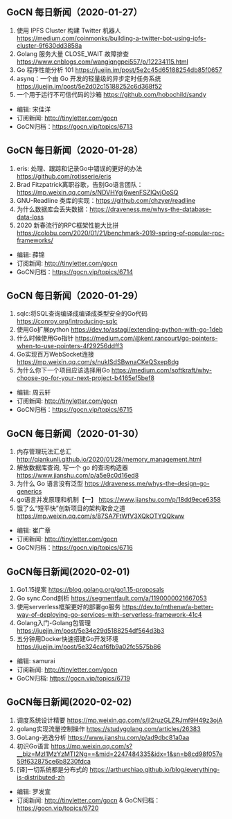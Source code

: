 ## GoCN 每日新闻（2020-01-27）

1. 使用 IPFS Cluster 构建 Twitter 机器人 https://medium.com/coinmonks/building-a-twitter-bot-using-ipfs-cluster-9f630dd3858a
2. Golang 服务大量 CLOSE_WAIT 故障排查 https://www.cnblogs.com/wangiqngpei557/p/12234115.html
3. Go 程序性能分析 101 https://juejin.im/post/5e2c45d65188254db85f0657
4. asynq：一个由 Go 开发的轻量级的异步定时任务系统 https://juejin.im/post/5e2d02c15188252c6d368f52
5. 一个用于运行不可信代码的沙箱 https://github.com/hobochild/sandy


* 编辑: 宋佳洋
* 订阅新闻: http://tinyletter.com/gocn
* GoCN归档：https://gocn.vip/topics/6713

## GoCN 每日新闻（2020-01-28）

1. eris: 处理、跟踪和记录Go中错误的更好的办法 https://github.com/rotisserie/eris
2. Brad Fitzpatrick离职谷歌，告别Go语言团队： https://mp.weixin.qq.com/s/NDVHYgj6wenFSZlQvjOoSQ
3. GNU-Readline 类库的实现：https://github.com/chzyer/readline
4. 为什么数据库会丢失数据：https://draveness.me/whys-the-database-data-loss
5. 2020 新春流行的RPC框架性能大比拼 https://colobu.com/2020/01/21/benchmark-2019-spring-of-popular-rpc-frameworks/

* 编辑: 薛锦
* 订阅新闻: http://tinyletter.com/gocn
* GoCN归档：https://gocn.vip/topics/6714

## GoCN 每日新闻（2020-01-29）

1. sqlc:将SQL查询编译成编译成类型安全的Go代码 https://conroy.org/introducing-sqlc
2. 使用Go扩展python https://dev.to/astagi/extending-python-with-go-1deb
3. 什么时候使用Go指针 https://medium.com/@kent.rancourt/go-pointers-when-to-use-pointers-4f29256ddff3
4. Go实现百万WebSocket连接 https://mp.weixin.qq.com/s/nukISdSBwnaCKeQSxep8dg
5. 为什么你下一个项目应该选择用Go https://medium.com/softkraft/why-choose-go-for-your-next-project-b4165ef5bef8

* 编辑: 周云轩
* 订阅新闻: http://tinyletter.com/gocn
* GoCN归档：https://gocn.vip/topics/6715

## GoCN 每日新闻（2020-01-30）

1. 内存管理玩法汇总汇 http://qiankunli.github.io/2020/01/28/memory_management.html
2. 解放数据库查询, 写一个 go 的查询构造器 https://www.jianshu.com/p/a5e9c0d16ed8
3. 为什么 Go 语言没有泛型  https://draveness.me/whys-the-design-go-generics
4. go语言并发原理和机制【一】 https://www.jianshu.com/p/18dd9ece6358
5. 饿了么“短平快”创新项目的架构取舍之道 https://mp.weixin.qq.com/s/87SA7FtWfV3XQkOTYQQkww


* 编辑: 崔广章
* 订阅新闻: http://tinyletter.com/gocn
* GoCN归档：https://gocn.vip/topics/6716

## GoCN每日新闻(2020-02-01)

1. Go1.15提案 https://blog.golang.org/go1.15-proposals
2. Go sync.Cond剖析 https://segmentfault.com/a/1190000021667053
3. 使用serverless框架更好的部署go服务 https://dev.to/mthenw/a-better-way-of-deploying-go-services-with-serverless-framework-41c4
4. Golang入门-Golang包管理 https://juejin.im/post/5e34e29d5188254df564d3b3
5. 五分钟用Docker快速搭建Go开发环境 https://juejin.im/post/5e324caf6fb9a02fc5575b86

* 编辑: samurai
* 订阅新闻: http://tinyletter.com/gocn
* GoCN归档: https://gocn.vip/topics/6719

## GoCN每日新闻(2020-02-02)
1. 调度系统设计精要 https://mp.weixin.qq.com/s/jI2ruzGLZRJmf9H49z3ojA
2. golang实现流量控制操作 https://studygolang.com/articles/26383
3. GoLang-逃逸分析 https://www.jianshu.com/p/ad9dbc81a0aa
4. 初识Go语言 https://mp.weixin.qq.com/s?__biz=MzI1MzYzMTI2Ng==&mid=2247484335&idx=1&sn=b8cd98f057e59f632875ce6b8230fdca
5. [译]一切系统都是分布式的 https://arthurchiao.github.io/blog/everything-is-distributed-zh

* 编辑: 罗发宣
* 订阅新闻: http://tinyletter.com/gocn
& GoCN归档：https://gocn.vip/topics/6720
